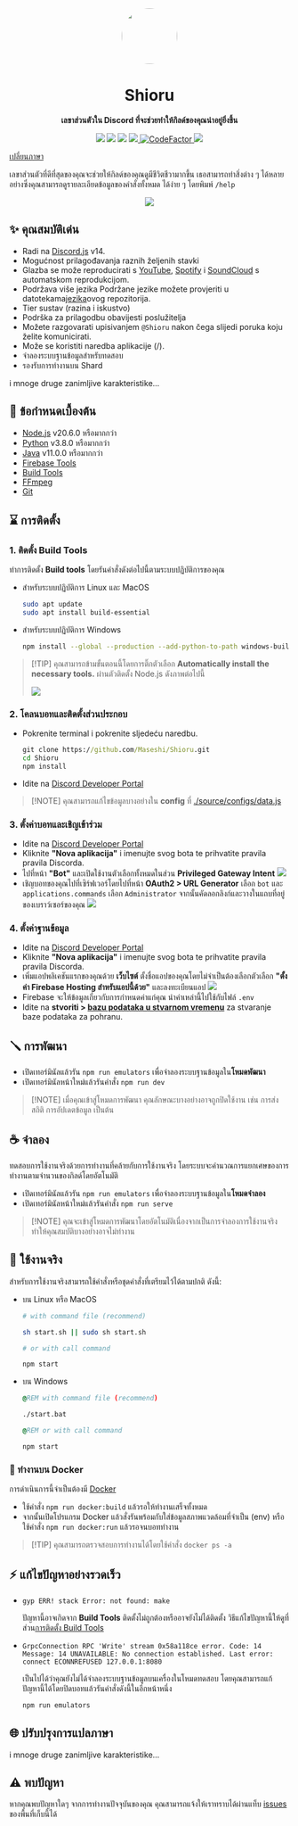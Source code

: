 <div align="center">
  <img src="https://raw.githubusercontent.com/Maseshi/Shioru/main/assets/icons/apple-icon.png" width="100" style="border-radius: 100%;" />
  <strong>
    <h1>Shioru</h1>
    <p>เลขาส่วนตัวใน Discord ที่จะช่วยทำให้กิลด์ของคุณน่าอยู่ยิ่งขึ้น</p>
  </strong>
  <img src="https://img.shields.io/badge/discord.js-14-blue?logo=discord&logoColor=white
  " />
  <img src="https://img.shields.io/github/last-commit/Maseshi/Shioru?logo=github
  " />
  <img src="https://img.shields.io/badge/dynamic/json?url=https%3A%2F%2Fq60yrzp0cbgg.statuspage.io%2Fapi%2Fv2%2Fstatus.json&query=status.indicator&logo=google-cloud&logoColor=white&label=status&link=https%3A%2F%2Fshioru.statuspage.io%2F
  " />
  <a title="Gužva" target="_blank" href="https://crowdin.com/project/shioru">
    <img src="https://badges.crowdin.net/shioru/localized.svg" />
  </a>
  <a title="CodeFactor" target="_blank" href="https://www.codefactor.io/repository/github/maseshi/shioru">
    <img src="https://www.codefactor.io/repository/github/maseshi/shioru/badge" alt="CodeFactor" />
  </a>
  <a title="Top.gg" target="_blank" href="https://top.gg/bot/704706906505347183">
    <img src="https://top.gg/api/widget/upvotes/704706906505347183.svg" />
  </a>
</div>

[เปลี่ยนภาษา](https://github.com/Maseshi/Shioru/tree/main/documents)

เลขาส่วนตัวที่ดีที่สุดของคุณจะช่วยให้กิลด์ของคุณดูมีชีวิตชีวามากขึ้น เธอสามารถทำสิ่งต่าง ๆ ได้หลายอย่างซึ่งคุณสามารถดูรายละเอียดข้อมูลของคำสั่งทั้งหมด ได้ง่าย ๆ โดยพิมพ์ `/help`

<div align="center">
  <a href="https://shiorus.web.app/invite">
    <img src="https://img.shields.io/badge/Invite_Bot-_?style=for-the-badge&logo=discord&logoColor=white&color=blue
    " />
  </a>
</div>

## ✨ คุณสมบัติเด่น

- Radi na [Discord.js](https://discord.js.org/) v14.
- Mogućnost prilagođavanja raznih željenih stavki
- Glazba se može reproducirati s [YouTube](https://www.youtube.com/), [Spotify](https://www.spotify.com/) i [SoundCloud](https://soundcloud.com/) s automatskom reprodukcijom.
- Podržava više jezika Podržane jezike možete provjeriti u datotekama[jezika](https://github.com/Maseshi/shioru/blob/main/source/languages)ovog repozitorija.
- Tier sustav (razina i iskustvo)
- Podrška za prilagodbu obavijesti poslužitelja
- Možete razgovarati upisivanjem `@Shioru` nakon čega slijedi poruka koju želite komunicirati.
- Može se koristiti naredba aplikacije (/).
- จำลองระบบฐานข้อมูลสำหรับทดสอบ
- รองรับการทำงานบน Shard

i mnoge druge zanimljive karakteristike...

## 🧩 ข้อกำหนดเบื้องต้น

- [Node.js](https://nodejs.org/) v20.6.0 หรือมากกว่า
- [Python](https://www.python.org/downloads/) v3.8.0 หรือมากกว่า
- [Java](https://www.oracle.com/java/technologies/downloads/) v11.0.0 หรือมากกว่า
- [Firebase Tools](https://firebase.google.com/docs/cli)
- [Build Tools](https://visualstudio.microsoft.com/downloads/#build-tools-for-visual-studio-2022)
- [FFmpeg](https://www.ffmpeg.org/download.html)
- [Git](https://git-scm.com/downloads)

## ⌛ การติดตั้ง

### 1. ติดตั้ง **Build Tools**

ทำการติดตั้ง **Build tools** โดยรันคำสั่งดังต่อไปนี้ตามระบบปฏิบัติการของคุณ

- สำหรับระบบปฏิบัติการ Linux และ MacOS

  ```sh
  sudo apt update
  sudo apt install build-essential
  ```

- สำหรับระบบปฏิบัติการ Windows
  ```sh
  npm install --global --production --add-python-to-path windows-build-tools
  ```

> [!TIP] คุณสามารถข้ามขั้นตอนนี้โดยการติ๊กตัวเลือก **Automatically install the necessary tools.** ผ่านตัวติดตั้ง Node.js ดังภาพต่อไปนี้
>
> ![](https://raw.githubusercontent.com/Maseshi/Shioru/main/assets/images/node-js-tools-for-native-modules.png)

### 2. โคลนบอทและติดตั้งส่วนประกอบ

- Pokrenite terminal i pokrenite sljedeću naredbu.
  ```bat
  git clone https://github.com/Maseshi/Shioru.git
  cd Shioru
  npm install
  ```
- Idite na [Discord Developer Portal](https://discord.com/developers/applications)

> [!NOTE] คุณสามารถแก้ไขข้อมูลบางอย่างใน **config** ที่ [./source/configs/data.js](../source/configs/data.js)

### 3. ตั้งค่าบอทและเชิญเข้าร่วม

- Idite na [Discord Developer Portal](https://discord.com/developers/applications)
- Kliknite **"Nova aplikacija"** i imenujte svog bota te prihvatite pravila pravila Discorda.
- ไปที่หน้า **"Bot"** และเปิดใช้งานตัวเลือกทั้งหมดในส่วน **Privileged Gateway Intent** ![](https://raw.githubusercontent.com/Maseshi/Shioru/main/assets/images/discord-developer-portal-privileged-gateway-intents.png)
- เชิญบอทของคุณไปที่เซิร์ฟเวอร์โดยไปที่หน้า **OAuth2 > URL Generator** เลือก `bot` และ `applications.commands` เลือก `Administrator` จากนั้นคัดลอกลิงก์และวางในแถบที่อยู่ของเบราว์เซอร์ของคุณ ![](https://raw.githubusercontent.com/Maseshi/Shioru/main/assets/images/discord-developer-portal-scopes.png)

### 4. ตั้งค่าฐานข้อมูล

- Idite na [Discord Developer Portal](https://discord.com/developers/applications)
- Kliknite **"Nova aplikacija"** i imenujte svog bota te prihvatite pravila pravila Discorda.
- เพิ่มแอปพลิเคชันแรกของคุณด้วย **เว็บไซต์** ตั้งชื่อแอปของคุณโดยไม่จำเป็นต้องเลือกตัวเลือก **"ตั้งค่า Firebase Hosting สำหรับแอปนี้ด้วย"** และลงทะเบียนแอป ![](https://raw.githubusercontent.com/Maseshi/Shioru/main/assets/images/firebase-setup-web-application.png)
- Firebase จะให้ข้อมูลเกี่ยวกับการกำหนดค่าแก่คุณ นำค่าเหล่านี้ไปใช้กับไฟล์ `.env`
- Idite na **stvoriti > [bazu podataka u stvarnom vremenu](https://console.firebase.google.com/u/0/project/_/database/data)** za stvaranje baze podataka za pohranu.

## 🪛 การพัฒนา

- เปิดเทอร์มินัลแล้วรัน `npm run emulators` เพื่อจำลองระบบฐานข้อมูลใน**โหมดพัฒนา**
- เปิดเทอร์มินัลหน้าใหม่แล้วรันคำสั่ง `npm run dev`

> [!NOTE] เมื่อคุณเข้าสู่โหมดการพัฒนา คุณลักษณะบางอย่างอาจถูกปิดใช้งาน เช่น การส่งสถิติ การอัปเดตข้อมูล เป็นต้น

## ☕ จำลอง

ทดสอบการใช้งานจริงด้วยการทำงานที่คล้ายกับการใช้งานจริง โดยระบบจะคำนวณการแยกเศษของการทำงานตามจำนวนของกิลด์โดยอัตโนมัติ

- เปิดเทอร์มินัลแล้วรัน `npm run emulators` เพื่อจำลองระบบฐานข้อมูลใน**โหมดจำลอง**
- เปิดเทอร์มินัลหน้าใหม่แล้วรันคำสั่ง `npm run serve`

> [!NOTE] คุณจะเข้าสู่โหมดการพัฒนาโดยอัตโนมัติเนื่องจากเป็นการจำลองการใช้งานจริง ทำให้คุณสมบัติบางอย่างอาจไม่ทำงาน

## 🍵 ใช้งานจริง

สำหรับการใช้งานจริงสามารถใช้คำสั่งหรือชุดคำสั่งที่เตรียมไว้ได้ตามปกติ ดังนี้:

- บน Linux หรือ MacOS

  ```sh
  # with command file (recommend)

  sh start.sh || sudo sh start.sh

  # or with call command

  npm start
  ```

- บน Windows

  ```bat
  @REM with command file (recommend)

  ./start.bat

  @REM or with call command

  npm start
  ```

### 🐳 ทำงานบน Docker

การดำเนินการนี้จำเป็นต้องมี [Docker](https://www.docker.com/products/docker-desktop/)

- ใช้คำสั่ง `npm run docker:build` แล้วรอให้ทำงานเสร็จทั้งหมด
- จากนั้นเปิดโปรแกรม Docker แล้วสั่งรันพร้อมกับใส่ข้อมูลสภาพแวดล้อมที่จำเป็น (env) หรือใช้คำสั่ง `npm run docker:run` แล้วรอจนบอททำงาน

> [!TIP] คุณสามารถตรวจสอบการทำงานได้โดยใช้คำสั่ง `docker ps -a`

## ⚡ แก้ไขปัญหาอย่างรวดเร็ว

- `gyp ERR! stack Error: not found: make`

  ปัญหานี้อาจเกิดจาก **Build Tools** ติดตั้งไม่ถูกต้องหรืออาจยังไม่ได้ติดตั้ง วิธีแก้ไขปัญหานี้ให้ดูที่ส่วน[การติดตั้ง Build Tools](#1-ติดตั้ง-build-tools)

- `GrpcConnection RPC 'Write' stream 0x58a118ce error. Code: 14 Message: 14 UNAVAILABLE: No connection established. Last error: connect ECONNREFUSED 127.0.0.1:8080`

  เป็นไปได้ว่าคุณยังไม่ได้จำลองระบบฐานข้อมูลบนเครื่องในโหมดทดสอบ โดยคุณสามารถแก้ปัญหานี้ได้โดยปิดบอทแล้วรันคำสั่งดังนี้ในอีกหน้าหนึ่ง

  ```bat
  npm run emulators
  ```

## 🌐 ปรับปรุงการแปลภาษา

i mnoge druge zanimljive karakteristike...

## ⚠️ พบปัญหา

หากคุณพบปัญหาใดๆ จากการทำงานปัจจุบันของคุณ คุณสามารถแจ้งให้เราทราบได้ผ่านแท็บ [issues](https://github.com/Maseshi/Shioru/issues) ของพื้นที่เก็บนี้ได้
